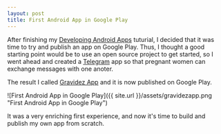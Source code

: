 ```yaml
---
layout: post
title: First Android App in Google Play
---
```


After finishing my [Developing Android Apps](https://www.udacity.com/course/ud853) tuturial, I decided that it was time to try and publish an app on Google Play. Thus, I thought a good starting point would be to use an open source project to get started, so I went ahead and created a [Telegram](https://telegram.org/) app so that pregnant women can exchange messages with one anoter.

The result I called [Gravidez App](https://play.google.com/store/apps/details?id=com.gravidez.messenger) and it is now published on Google Play.

![First Android App in Google Play]({{ site.url }}/assets/gravidezapp.png "First Android App in Google Play")

It was a very enriching first experience, and now it's time to build and publish my own app from scratch.
